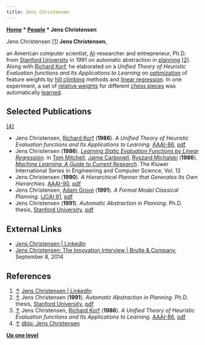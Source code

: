 ```yaml
---
title: Jens Christensen
---
```

**[Home](Home "Home") \* [People](People "People") \* Jens Christensen**



 [](https://www.linkedin.com/in/jensbchristensen/) Jens Christensen <a id="cite-note-1" href="#cite-ref-1">[1]</a> 
**Jens Christensen**,  

an American computer scientist, [AI](Artificial_Intelligence "Artificial Intelligence")-researcher and entrepreneur, Ph.D. from [Stanford University](Stanford_University "Stanford University") in 1991 on automatic abstraction in [planning](Planning "Planning") <a id="cite-note-2" href="#cite-ref-2">[2]</a>. 
Along with [Richard Korf](Richard_Korf "Richard Korf"), he elaborated on a *Unified Theory of Heuristic Evaluation functions and Its Applications to Learning* on [optimization](Automated_Tuning "Automated Tuning") of feature weights by [hill climbing](index.php?title=Hill_Climbing&action=edit&redlink=1 "Hill Climbing (page does not exist)") methods and [linear regression](Automated_Tuning#LinearRegression "Automated Tuning"). 
In one experiment, a set of [relative weights](Point_Value "Point Value") for different [chess pieces](Pieces "Pieces") was automatically [learned](Learning "Learning"). 



## Selected Publications


<a id="cite-note-4" href="#cite-ref-4">[4]</a>



* Jens Christensen, [Richard Korf](Richard_Korf "Richard Korf") (**1986**). *A Unified Theory of Heuristic Evaluation functions and Its Applications to Learning.* [AAAI-86](Conferences#AAAI-86 "Conferences"), [pdf](http://www.aaai.org/Papers/AAAI/1986/AAAI86-023.pdf)
* Jens Christensen (**1986**). *[Learning Static Evaluation Functions by Linear Regression](https://link.springer.com/chapter/10.1007%2F978-1-4613-2279-5_9)*. in [Tom Mitchell](Tom_Mitchell "Tom Mitchell"), [Jaime Carbonell](Jaime_Carbonell "Jaime Carbonell"), [Ryszard Michalski](Ryszard_Michalski "Ryszard Michalski") (**1986**). *[Machine Learning: A Guide to Current Research](https://link.springer.com/book/10.1007/978-1-4613-2279-5)*. The Kluwer International Series in Engineering and Computer Science, Vol. 12
* Jens Christensen (**1990**). *A Hierarchical Planner that Generates Its Own Hierarchies*. [AAAI-90](Conferences#AAAI-90 "Conferences"), [pdf](https://www.aaai.org/Papers/AAAI/1990/AAAI90-150.pdf)
* Jens Christensen, [Adam Grove](https://dblp.uni-trier.de/pers/hd/g/Grove:Adam_J=.html) (**1991**). *A Formal Model Classical Planning*. [IJCAI 91](Conferences#IJCAI1991 "Conferences"), [pdf](https://www.ijcai.org/Proceedings/91-1/Papers/039.pdf)
* Jens Christensen (**1991**). *Automatic Abstraction in Planning*. Ph.D. thesis, [Stanford University](Stanford_University "Stanford University"), [pdf](https://ntrs.nasa.gov/archive/nasa/casi.ntrs.nasa.gov/19970034976.pdf)


## External Links


* [Jens Christensen | LinkedIn](https://www.linkedin.com/in/jensbchristensen/)
* [Jens Christensen: The Innovation Interview | Brulte & Company](https://www.brulteco.com/jens-christensen-innovation-interview/), September 8, 2014


## References


1. <a id="cite-ref-1" href="#cite-note-1">↑</a> [Jens Christensen | LinkedIn](https://www.linkedin.com/in/jensbchristensen/)
2. <a id="cite-ref-2" href="#cite-note-2">↑</a> Jens Christensen (**1991**). *Automatic Abstraction in Planning*. Ph.D. thesis, [Stanford University](Stanford_University "Stanford University"), [pdf](https://ntrs.nasa.gov/archive/nasa/casi.ntrs.nasa.gov/19970034976.pdf)
3. <a id="cite-ref-3" href="#cite-note-3">↑</a> Jens Christensen, [Richard Korf](Richard_Korf "Richard Korf") (**1986**). *A Unified Theory of Heuristic Evaluation functions and Its Applications to Learning.* [AAAI-86](Conferences#AAAI-86 "Conferences"), [pdf](http://www.aaai.org/Papers/AAAI/1986/AAAI86-023.pdf)
4. <a id="cite-ref-4" href="#cite-note-4">↑</a> [dblp: Jens Christensen](https://dblp.uni-trier.de/pers/hd/c/Christensen:Jens.html)

**[Up one level](People "People")**







 
